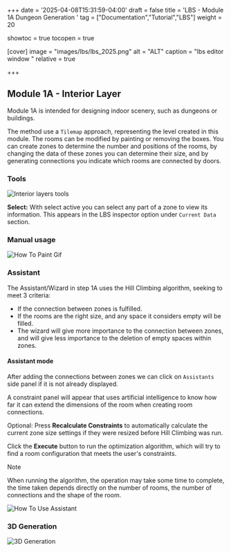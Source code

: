 +++
date = '2025-04-08T15:31:59-04:00'
draft = false
title = 'LBS - Module 1A Dungeon Generation '
tag = ["Documentation","Tutorial","LBS"]
weight = 20

showtoc = true
tocopen = true


[cover]
    image = "images/lbs/lbs_2025.png"
    alt = "ALT"
    caption = "lbs editor window "
    relative = true

+++

<!-- ![alt text](/images/lbs/lbs_2025.png) -->

## Module 1A - Interior Layer

Module 1A is intended for designing indoor scenery, such as dungeons or buildings.

The method use a `Tilemap` approach, representing the level created in this module. The rooms can be modified by painting or removing the boxes. You can create zones to determine the number and positions of the rooms, by changing the data of these zones you can determine their size, and by generating connections you indicate which rooms are connected by doors.

### Tools

![Interior layers tools](/images/lbs/step_1A_Info_01.png)


**Select:** With select active you can select any part of a zone to view its information. This appears in the LBS inspector option under `Current Data` section.



### Manual usage



![How To Paint Gif](/images/lbs/select_and_paint_01.gif)

### Assistant

The Assistant/Wizard in step 1A uses the Hill Climbing algorithm, seeking to meet 3 criteria:
- If the connection between zones is fulfilled. 
- If the rooms are the right size, and any space it considers empty will be filled. 
- The wizard will give more importance to the connection between zones, and will give less importance to the deletion of empty spaces within zones.

#### Assistant mode

After adding the connections between zones we can click on `Assistants` side panel if it is not already displayed.

A constraint panel will appear that uses artificial intelligence to know how far it can extend the dimensions of the room when creating 
room connections.

Optional: Press **Recalculate Constraints** to automatically calculate the current zone size settings if they were resized before Hill Climbing was run.

Click the **Execute** button to run the optimization algorithm, which will try to find a room configuration that meets the user's constraints.

> [!NOTE]
> When running the algorithm, the operation may take some time to complete, the time taken depends directly on the number of rooms, the number of connections and the shape of the room.

![How To Use Assistant](/images/lbs/assitant_example_1a.gif)

### 3D Generation 




![3D Generation](/images/lbs/3d_generation_02.gif)